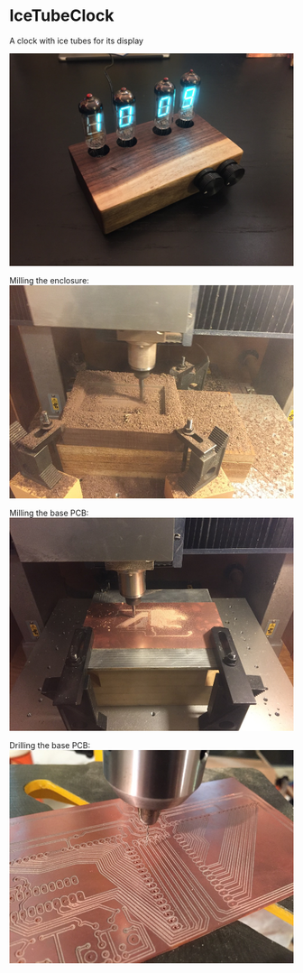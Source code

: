 IceTubeClock
============

A clock with ice tubes for its display

![Final clock](https://raw.githubusercontent.com/boztalay/IceTubeClock/master/img/ice_tube_clock.jpg)

Milling the enclosure:
![Milling the enclosure](https://raw.githubusercontent.com/boztalay/IceTubeClock/master/img/ice_tube_clock_milling.jpg)

Milling the base PCB:
![Milling the base PCB](https://raw.githubusercontent.com/boztalay/IceTubeClock/master/img/ice_tube_clock_milling_board.jpg)

Drilling the base PCB:
![Drilling the base PCB](https://raw.githubusercontent.com/boztalay/IceTubeClock/master/img/ice_tube_clock_drilling_boards.jpg)

